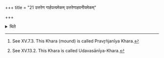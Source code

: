 +++
title = "21 उत्तरेण गार्हपत्यमेकम् उत्तरेणाहवनीयमेकम्"

+++

<details><summary>थिते</summary>

21. one towards the 
the north of the Gārhapatya,[^1] the other towards the north of Āhavanīya.[^2]   

[^1]: See XV.7.3. This Khara (mound) is called Pravr̥ñjanīya Khara.  

[^2]: See XV.13.2. This Khara is called Udavasānīya-Khara. 
</details>
